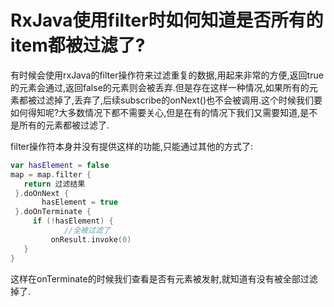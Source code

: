 # RxJava使用filter时如何知道是否所有的item都被过滤了?

有时候会使用rxJava的filter操作符来过滤重复的数据,用起来非常的方便,返回true的元素会通过,返回false的元素则会被丢弃.但是存在这样一种情况,如果所有的元素都被过滤掉了,丢弃了,后续subscribe的onNext()也不会被调用.这个时候我们要如何得知呢?大多数情况下都不需要关心,但是在有的情况下我们又需要知道,是不是所有的元素都被过滤了.

filter操作符本身并没有提供这样的功能,只能通过其他的方式了:

```kotlin
var hasElement = false
map = map.filter {
   return 过滤结果
 }.doOnNext {
       hasElement = true
 }.doOnTerminate {
     if (!hasElement) {
        	//全被过滤了
         onResult.invoke(0)
   }
}
```

这样在onTerminate的时候我们查看是否有元素被发射,就知道有没有被全部过滤掉了.

